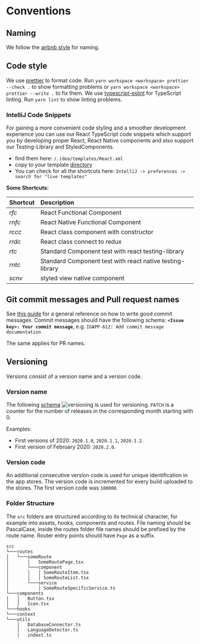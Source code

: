 # Conventions

## Naming

We follow the [airbnb style](https://github.com/airbnb/javascript/tree/master/react) for naming.

## Code style

We use [prettier](https://prettier.io) to format code. Run `yarn workspace <workspace> prettier --check .` to show
formatting problems or `yarn workspace <workspace> prettier --write .` to fix them. We
use [typescript-eslint](https://github.com/typescript-eslint/typescript-eslint) for TypeScript linting. Run `yarn lint`
to show linting problems.

### IntelliJ Code Snippets

For gaining a more convenient code styling and a smoother development experience you can use our React TypeScript code
snippets which support you by developing proper React, React Native components and also support our Testing-Library and
StyledComponents.

- find them here: `/.idea/templates/React.xml`
- copy to your
  template [directory](https://www.jetbrains.com/help/idea/directories-used-by-the-ide-to-store-settings-caches-plugins-and-logs.html#config-directory)
- You can check for all the shortcuts here: `IntelliJ -> preferences -> search for "live templates"`

**Some Shortcuts:**

| Shortcut | Description                                               |
| :------- | :-------------------------------------------------------- |
| _rfc_    | React Functional Component                                |
| _rnfc_   | React Native Functional Component                         |
| _rccc_   | React class component with constructor                    |
| _rrdc_   | React class connect to redux                              |
| _rtc_    | Standard Component test with react testing-library        |
| _rntc_   | Standard Component test with react native testing-library |
| _scnv_   | styled view native component                              |

## Git commit messages and Pull request names

See [this guide](https://github.com/erlang/otp/wiki/Writing-good-commit-messages) for a general reference on how to
write good commit messages. Commit messages should have the following schema:
**`<Issue key>: Your commit message`**, e.g. `IGAPP-612: Add commit message documentation`

The same applies for PR names.

## Versioning

Versions consist of a version name and a version code.

### Version name

The following [schema](https://calver.org/) ![versioning](https://img.shields.io/badge/calver-YYYY.MM.PATCH-22bfda.svg)
is used for versioning.
`PATCH` is a counter for the number of releases in the corresponding month starting with 0.

Examples:

- First versions of 2020: `2020.1.0`, `2020.1.1`, `2020.1.2`.
- First version of February 2020: `2020.2.0`.

### Version code

An additional consecutive version code is used for unique identification in the app stores. The version code is
incremented for every build uploaded to the stores. The first version code was `100000`.

### Folder Structure

The `src` folders are structured according to its technical character, for example into assets, hooks, components and
routes. File naming should be PascalCase, inside the routes folder file names should be prefixed by the route name.
Router entry points should have `Page` as a suffix.

```
src
└───routes
│   └───someRoute
│       │   SomeRoutePage.tsx
│       └───component
│       │   │ SomeRouteItem.tsx
│       │   │ SomeRouteList.tsx
│       └───service
│           │ SomeRouteSpecificService.ts
└───components
│   │   Button.tsx
│   │   Icon.tsx
└───hooks
└───context
└───utils
    │   DatabaseConnector.ts
    │   LanguageDetector.ts
    |   indext.ts
```
